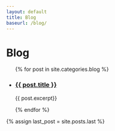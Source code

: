 ```yaml
---
layout: default
title: Blog
baseurl: /blog/
---
```

<div class = "row blogContainer col-xs-12">
	<h1>Blog</h1>
	<ul>
		{% for post in site.categories.blog %}
		<li class ="col-xs-12 col-sm-5 col-sm-push-1">
		    <h3><a href="{{ post.url }}" target = "_blank">{{ post.title }}</a></h3>
		    <div class = "underline"></div>
		    <div id="first_post">
		  		<p>{{ post.excerpt}}</p>
			</div>
		</li>
		{% endfor %}
	</ul>
	{% assign last_post = site.posts.last %}
</div>